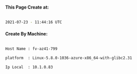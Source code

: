 
   
#### This Page Create at:

```bash

2021-07-23 - 11:44:16 UTC

```

#### Create By Machine:

```bash

Host Name : fv-az41-799

platform  : Linux-5.8.0-1036-azure-x86_64-with-glibc2.31

Ip Local  : 10.1.0.83

```

